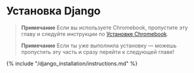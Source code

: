 # Установка Django

> **Примечание** Если вы используете Chromebook, пропустите эту главу и следуйте инструкции по [Установке Chromebook](../chromebook_setup/README.md).
> 
> **Примечание** Если ты уже выполнила установку — можешь пропустить эту часть и сразу перейти к следующей главе!

{% include "/django_installation/instructions.md" %}